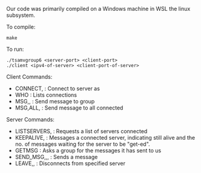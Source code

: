 Our code was primarily compiled on a Windows machine in WSL the linux subsystem.

To compile:

    make

To run:

    ./tsamvgroup6 <server-port> <client-port>
    ./client <ipv4-of-server> <client-port-of-server>


Client Commands:

- CONNECT,<name> : Connect to server as <name>
- WHO : Lists connections
- MSG,<group-name>,<message> : Send message to group
- MSG,ALL,<message> : Send message to all connected

Server Commands:

- LISTSERVERS,<from-group-name> : Requests a list of servers connected
- KEEPALIVE,<no-of-messages-waiting> : Messages a connected server, indicating still alive and the no. of messages waiting for the server to be "get-ed".
- GETMSG : Asks a group for the messages it has sent to us
- SEND_MSG,<from-name>,<to-name>,<message> : Sends a message
- LEAVE,<server-ip>,<server-port> : Disconnects from specified server
